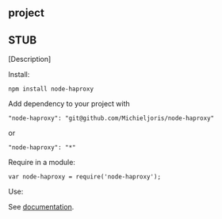 project
--------

STUB
------


[Description]

Install:

    npm install node-haproxy
	
Add dependency to your project with

    "node-haproxy": "git@github.com/Michieljoris/node-haproxy"
	
or

	"node-haproxy": "*"

Require in a module:

    var node-haproxy = require('node-haproxy');

Use:

See [documentation](https://rawgithub.com/Michieljoris/node-haproxy/master/docs/node-haproxy.html).






